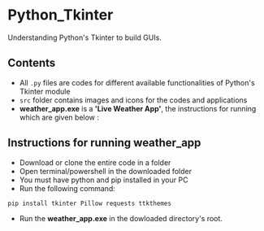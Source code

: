 # Python_Tkinter

Understanding Python's Tkinter to build GUIs.

## Contents

- All `.py` files are codes for different available functionalities of Python's Tkinter module
- `src` folder contains images and icons for the codes and applications
- **weather_app.exe** is a **'Live Weather App'**, the instructions for running which are given below :

## Instructions for running weather_app

- Download or clone the entire code in a folder
- Open terminal/powershell in the downloaded folder
- You must have python and pip installed in your PC
- Run the following command:

`pip install tkinter Pillow requests ttkthemes`

- Run the **weather_app.exe** in the dowloaded directory's root.
